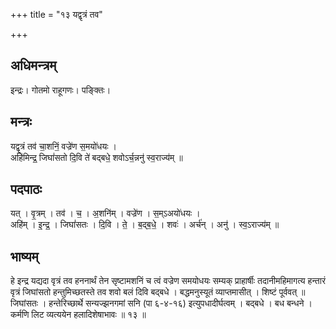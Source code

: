 +++
title = "१३ यद्वृत्रं तव"

+++
## अधिमन्त्रम्
इन्द्रः। गोतमो राहूगणः। पङ्क्तिः।

## मन्त्रः
यद्वृ॒त्रं तव॑ चा॒शनिं॒ वज्रे॑ण स॒मयो॑धयः ।  
अहि॑मिन्द्र॒ जिघां॑सतो दि॒वि ते॑ बद्बधे॒ शवोऽर्च॒न्ननु॑ स्व॒राज्य॑म् ॥

## पदपाठः
यत् । वृ॒त्रम् । तव॑ । च॒ । अ॒शनि॑म् । वज्रे॑ण । स॒म्ऽअयो॑धयः ।  
अहि॑म् । इ॒न्द्र॒ । जिघां॑सतः । दि॒वि । ते॒ । ब॒द्ब॒धे॒ । शवः॑ । अर्च॑न् । अनु॑ । स्व॒ऽराज्य॑म् ॥

## भाष्यम्
हे इन्द्र यद्यदा वृत्रं तव हननार्थं तेन सृष्टामशनिं च त्वं वज्रेण समयोधयः सम्यक् प्राहार्षीः तदानीमहिमागत्य हन्तारं वृत्रं जिघांसतो हन्तुमिच्छतस्ते तव शवो बलं दिवि बद्बधे । बद्धमनुस्यूतं व्याप्तमासीत् । शिष्टं पूर्ववत् ॥ जिघांसतः । हन्तेरिच्छार्थे सन्यज्झनगमां सनि (पा ६-४-१६) इत्युपधादीर्घत्वम् । बद्बधे । बध बन्धने । कर्मणि लिट व्यत्ययेन हलादिशेषाभावः ॥ १३ ॥